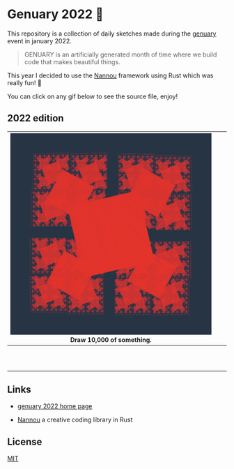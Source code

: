 # Genuary 2022 🦀

This repository is a collection of daily sketches made during the [genuary](https://genuary.art/) event in january 2022.

> GENUARY is an artificially generated month of time where we build code that makes beautiful things.

This year I decided to use the [Nannou](https://nannou.cc) framework using Rust which was really fun! 🦀

You can click on any gif below to see the source file, enjoy!

## 2022 edition

| [![](./src/day_1/day_1.gif)](./src/day_1/src/main.rs)<br><center>Draw 10,000 of something.</center> |     |     |
| --------------------------------------------------------------------------------------------------- | --- | --- |
|                                                                                                     |     |     |
|                                                                                                     |     |     |
|                                                                                                     |     |     |
|                                                                                                     |     |     |
|                                                                                                     |     |     |
|                                                                                                     |     |     |
|                                                                                                     |     |     |
|                                                                                                     |     |     |
|                                                                                                     |     |     |
|                                                                                                     |     |     |
|                                                                                                     |     |     |

## Links

- [genuary 2022 home page](https://genuary.art)

- [Nannou](https://nannou.cc/) a creative coding library in Rust

## License

[MIT](https://choosealicense.com/licenses/mit/)
